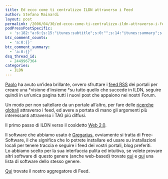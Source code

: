 ```yaml
---
title: Ed ecco come ti centralizzo ILDN attraverso i Feed
author: Stefano Mainardi
layout: post
permalink: /2006/04/30/ed-ecco-come-ti-centralizzo-ildn-attraverso-i-feed/
podPressPostSpecific:
  - 's:182:"a:6:{s:15:"itunes:subtitle";s:0:"";s:14:"itunes:summary";s:0:"";s:15:"itunes:keywords";s:0:"";s:13:"itunes:author";s:0:"";s:15:"itunes:explicit";s:0:"";s:12:"itunes:block";s:2:"no";}";'
btc_comment_counts:
  - 'a:0:{}'
btc_comment_summary:
  - 'a:0:{}'
dsq_thread_id:
  - 2449967364
categories:
  - ILDN
---
```

[Paolo][1] ha avuto un&#8217;idea brillante, ovvero sfruttare i [feed RSS][2] dei portali per creare una *visione d&#8217;insieme *su tutto quello che succede in ILDN, seguire quindi in un&#8217;unica pagina tutti i nuovi post che appaiono nei nostri Forum.

Un modo per non saltellare da un portale all&#8217;altro, per fare delle [ricerche globali][3] attraverso i feed, ed avere a portata di mano gli argomenti più interessanti attraverso i TAG più diffusi.

Il primo passo di ILDN verso il cosìdetto [Web 2.0][4].

Il software che abbiamo usato è [Gregarius][5], ovviamente si tratta di Free-Software, il che significa che lo potrete installare ed usare su installazioni locali per tenere traccia e seguire i feed dei vostri portali, blog preferiti.  
Lo abbiamo scelto per la sua interfaccia pulita ed intuitiva, se volete provare altri software di questo genere (anche web-based) trovate [qui][6] e [qui][7] una lista di software dello stesso genere.

[Qui][8] trovate il nostro aggregatore di Feed.

 [1]: http://www.mainardipaolo.org "Mio fratello"
 [2]: http://it.wikipedia.org/wiki/RSS "Feed RSS"
 [3]: http://rss.ildn.net/search.php "Ricerca Gregarius"
 [4]: http://it.wikipedia.org/wiki/Web_2.0 "Web 2.0"
 [5]: http://gregarius.net/ "Gregarius"
 [6]: http://www.literature.at/elib/www/wiki/index.php/News_Aggregators_%28eLib_Links%29
 [7]: http://www.aggcompare.com/
 [8]: http://rss.ildn.net